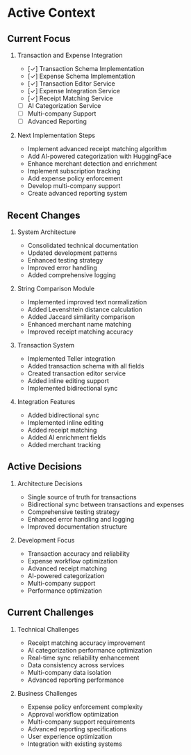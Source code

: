 # Active Context

## Current Focus

1. Transaction and Expense Integration

   - [✓] Transaction Schema Implementation
   - [✓] Expense Schema Implementation
   - [✓] Transaction Editor Service
   - [✓] Expense Integration Service
   - [✓] Receipt Matching Service
   - [ ] AI Categorization Service
   - [ ] Multi-company Support
   - [ ] Advanced Reporting

2. Next Implementation Steps

   - Implement advanced receipt matching algorithm
   - Add AI-powered categorization with HuggingFace
   - Enhance merchant detection and enrichment
   - Implement subscription tracking
   - Add expense policy enforcement
   - Develop multi-company support
   - Create advanced reporting system

## Recent Changes

1. System Architecture

   - Consolidated technical documentation
   - Updated development patterns
   - Enhanced testing strategy
   - Improved error handling
   - Added comprehensive logging

2. String Comparison Module

   - Implemented improved text normalization
   - Added Levenshtein distance calculation
   - Added Jaccard similarity comparison
   - Enhanced merchant name matching
   - Improved receipt matching accuracy

3. Transaction System

   - Implemented Teller integration
   - Added transaction schema with all fields
   - Created transaction editor service
   - Added inline editing support
   - Implemented bidirectional sync

4. Integration Features

   - Added bidirectional sync
   - Implemented inline editing
   - Added receipt matching
   - Added AI enrichment fields
   - Added merchant tracking

## Active Decisions

1. Architecture Decisions

   - Single source of truth for transactions
   - Bidirectional sync between transactions and expenses
   - Comprehensive testing strategy
   - Enhanced error handling and logging
   - Improved documentation structure

2. Development Focus

   - Transaction accuracy and reliability
   - Expense workflow optimization
   - Advanced receipt matching
   - AI-powered categorization
   - Multi-company support
   - Performance optimization

## Current Challenges

1. Technical Challenges

   - Receipt matching accuracy improvement
   - AI categorization performance optimization
   - Real-time sync reliability enhancement
   - Data consistency across services
   - Multi-company data isolation
   - Advanced reporting performance

2. Business Challenges

   - Expense policy enforcement complexity
   - Approval workflow optimization
   - Multi-company support requirements
   - Advanced reporting specifications
   - User experience optimization
   - Integration with existing systems
